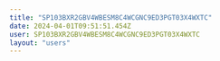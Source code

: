 ```yaml
---
title: "SP103BXR2GBV4WBESM8C4WCGNC9ED3PGT03X4WXTC"
date: 2024-04-01T09:51:51.454Z
user: SP103BXR2GBV4WBESM8C4WCGNC9ED3PGT03X4WXTC
layout: "users"
---
```

    